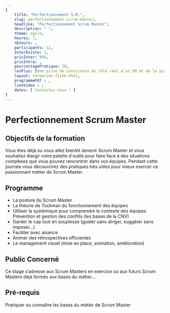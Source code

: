 ```yaml
---
{
	title: "Perfectionnement S.M.",
	slug: perfectionnement-scrum-master, 
	headline: "Perfectionnement Scrum Master",
	description: " ",
	theme: agile,
	heures: 7,
	nbJours: ,
	participants: 12,
	InterExiste: 1,
	prixInter: 990,
	prixIntra: , 
	pourcentagePratique: 70,
	lesPlus: [Une prise de conscience du rôle réel d’un SM et de la posture qui va avec],
	layout: formation-fiche.html, 
	programmePdf : ,
	lienVideo : ,
	dates: [ Contactez-nous ! ]
}
---
```


# Perfectionnement Scrum Master #

## Objectifs de la formation ##

Vous êtes déjà ou vous allez bientôt devenir Scrum Master et vous souhaitez élargir votre palette d'outils pour faire face à des situations complexes que vous pouvez rencontrer dans vos équipes. 
Pendant cette journée vous découvrirez des pratiques très utiles pour mieux exercer ce passionnant métier de Scrum Master.

## Programme ##

* La posture du Scrum Master
* La théorie de Tuckman du fonctionnement des équipes
* Utiliser la systémique pour comprendre le contexte des équipes Prévention et gestion des conflits (les bases de la CNV)
* Garder le cap tout en souplesse (guider sans diriger, suggérer sans imposer...)
* Faciliter avec aisance
* Animer des rétrospectives efficientes
* Le management visuel (mise en place, animation, amélioration)

## Public Concerné ##

Ce stage s’adresse aux Scrum Masters en exercice ou aux futurs Scrum Masters déjà formés aux bases du métier...


## Pré-requis ##
Pratiquer ou connaître les bases du métier de Scrum Master